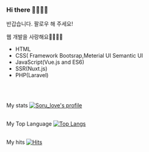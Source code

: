 ### Hi there 👋🏻👋🏻

반갑습니다.
팔로우 해 주세요!

웹 개발을 사랑해요🥰🥰💖💖
<ul>
<li> HTML</li>
<li>CSS( Framework Bootsrap,Meterial UI Semantic UI</li>
<li>JavaScript(Vue.js and ES6)</li>
<li>SSR(Nuxt.js)</li>
<li>PHP(Laravel)</li>
</ul>
<br>

<br>

My stats
[![Soru_love's profile](https://github-readme-stats.vercel.app/api?username=sorulove&show_icons=true&hide_border=true)](https://github.com/sorulove)
<br>
<br>

My Top Language
[![Top Langs](https://github-readme-stats.vercel.app/api/top-langs/?username=sorulove)](https://github.com/anuraghazra/github-readme-stats)
<br>
<br>

My hits
[![Hits](https://hits.seeyoufarm.com/api/count/incr/badge.svg?url=https%3A%2F%2Fgithub.com%2Fgjbae1212%2Fhit-counter)](https://hits.seeyoufarm.com)                    
